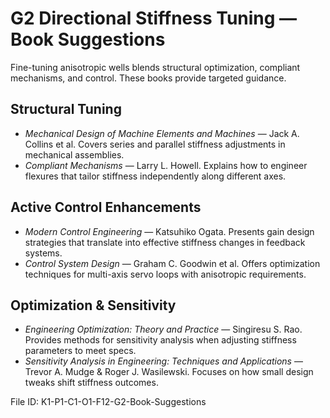 # G2 Directional Stiffness Tuning — Book Suggestions

Fine-tuning anisotropic wells blends structural optimization, compliant mechanisms, and control. These books provide targeted guidance.

## Structural Tuning
- *Mechanical Design of Machine Elements and Machines* — Jack A. Collins et al. Covers series and parallel stiffness adjustments in mechanical assemblies.
- *Compliant Mechanisms* — Larry L. Howell. Explains how to engineer flexures that tailor stiffness independently along different axes.

## Active Control Enhancements
- *Modern Control Engineering* — Katsuhiko Ogata. Presents gain design strategies that translate into effective stiffness changes in feedback systems.
- *Control System Design* — Graham C. Goodwin et al. Offers optimization techniques for multi-axis servo loops with anisotropic requirements.

## Optimization & Sensitivity
- *Engineering Optimization: Theory and Practice* — Singiresu S. Rao. Provides methods for sensitivity analysis when adjusting stiffness parameters to meet specs.
- *Sensitivity Analysis in Engineering: Techniques and Applications* — Trevor A. Mudge & Roger J. Wasilewski. Focuses on how small design tweaks shift stiffness outcomes.

File ID: K1-P1-C1-O1-F12-G2-Book-Suggestions
